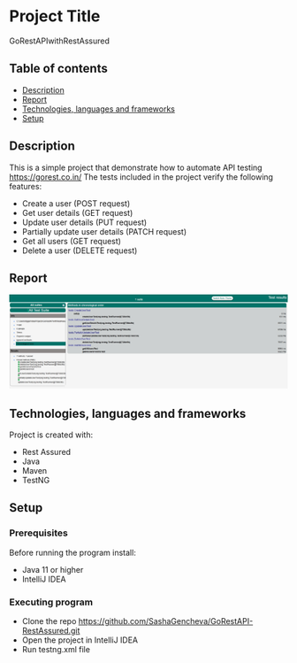 # Project Title
GoRestAPIwithRestAssured

## Table of contents
* [Description](#description)
* [Report](#report)
* [Technologies, languages and frameworks](#technologies-languages-and-frameworks)
* [Setup](#setup)

## Description
This is a simple project that demonstrate how to automate API testing https://gorest.co.in/
The tests included in the project verify the following features:
- Create a user (POST request)
- Get user details (GET request)
- Update user details (PUT request)
- Partially update user details (PATCH request)
- Get all users (GET request)
- Delete a user (DELETE request)

## Report
![Report](Report.jpg)

## Technologies, languages and frameworks
Project is created with:
* Rest Assured
* Java
* Maven
* TestNG

## Setup
### Prerequisites
Before running the program install:
* Java 11 or higher
* IntelliJ IDEA

### Executing program
* Clone the repo https://github.com/SashaGencheva/GoRestAPI-RestAssured.git
* Open the project in IntelliJ IDEA
* Run testng.xml file